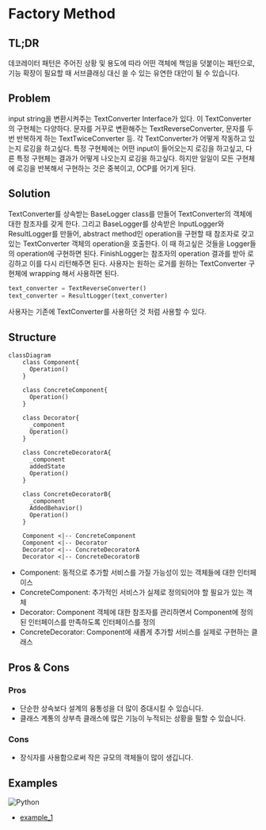 # Factory Method

## TL;DR
데코레이터 패턴은 주어진 상황 및 용도에 따라 어떤 객체에 책임을 덧붙이는 패턴으로, 기능 확장이 필요할 때 서브클래싱 대신 쓸 수 있는 유연한 대안이 될 수 있습니다.

## Problem
input string을 변환시켜주는 TextConverter Interface가 있다. 이 TextConverter의 구현체는 다양하다. 문자를 거꾸로 변환해주는 TextReverseConverter,
문자를 두 번 반복하게 하는 TextTwiceConverter 등. 각 TextConverter가 어떻게 작동하고 있는지 로깅을 하고싶다. 특정 구현체에는 어떤 input이 들어오는지 로깅을 하고싶고,
다른 특정 구현체는 결과가 어떻게 나오는지 로깅을 하고싶다. 하지만 일일이 모든 구현체에 로깅을 반복해서 구현하는 것은 중복이고, OCP를 어기게 된다. 

## Solution  
TextConverter를 상속받는 BaseLogger class를 만들어 TextConverter의 객체에 대한 참조자를 갖게 한다. 
그리고 BaseLogger를 상속받은 InputLogger와 ResultLogger를 만들어, abstract method인 operation을 구현할 때 참조자로 갖고 있는 TextConverter 객체의 operation을 호출한다.
이 때 하고싶은 것들을 Logger들의 operation에 구현하면 된다. FinishLogger는 참조자의 operation 결과를 받아 로깅하고 이를 다시 리턴해주면 된다.
사용자는 원하는 로거를 원하는 TextConverter 구현체에 wrapping 해서 사용하면 된다.  
```python
text_converter = TextReverseConverter()
text_converter = ResultLogger(text_converter)
```
사용자는 기존에 TextConverter를 사용하던 것 처럼 사용할 수 있다.

## Structure
```mermaid
classDiagram
    class Component{
      Operation()
    }

    class ConcreteComponent{
      Operation()
    }

    class Decorator{
      _component
      Operation()
    }

    class ConcreteDecoratorA{
      _component
      addedState
      Operation()
    }

    class ConcreteDecoratorB{
      _component
      AddedBehavior()
      Operation()
    }

    Component <|-- ConcreteComponent
    Component <|-- Decorator
    Decorator <|-- ConcreteDecoratorA
    Decorator <|-- ConcreteDecoratorB
```

- Component: 동적으로 추가할 서비스를 가질 가능성이 있는 객체들에 대한 인터페이스
- ConcreteComponent: 추가적인 서비스가 실제로 정의되어야 할 필요가 있는 객체
- Decorator: Component 객체에 대한 참조자를 관리하면서 Component에 정의된 인터페이스를 만족하도록 인터페이스를 정의
- ConcreteDecorator: Component에 새롭게 추가할 서비스를 실제로 구현하는 클래스

## Pros & Cons
###  Pros
- 단순한 상속보다 설계의 융통성을 더 많이 증대시킬 수 있습니다.
- 클래스 계통의 상부측 클래스에 많은 기능이 누적되는 상황을 필할 수 있습니다.

### Cons
- 장식자를 사용함으로써 작은 규모의 객체들이 많이 생깁니다.

## Examples
![Python](https://img.shields.io/badge/python-3670A0?style=for-the-badge&logo=python&logoColor=ffdd54)
* [example_1](/patterns/Decorator/decorator_example_1.py)
